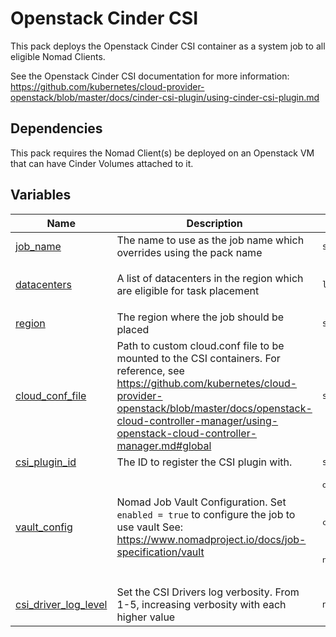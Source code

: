 # Openstack Cinder CSI

This pack deploys the Openstack Cinder CSI container as a system job to all eligible Nomad Clients.

See the Openstack Cinder CSI documentation for more information: https://github.com/kubernetes/cloud-provider-openstack/blob/master/docs/cinder-csi-plugin/using-cinder-csi-plugin.md

## Dependencies

This pack requires the Nomad Client(s) be deployed on an Openstack VM that can have Cinder Volumes attached to it.

## Variables

| Name | Description | Type | Default | Required |
|------|-------------|------|---------|:--------:|
| <a name="input_job_name"></a> [job\_name](#input\_job\_name) | The name to use as the job name which overrides using the pack name | `string` | `""` | no |
| <a name="input_datacenters"></a> [datacenters](#input\_datacenters) | A list of datacenters in the region which are eligible for task placement | `list(string)` | <pre>[<br>  "dc1"<br>]</pre> | no |
| <a name="input_region"></a> [region](#input\_region) | The region where the job should be placed | `string` | `"global"` | no |
| <a name="input_cloud_conf_file"></a> [cloud\_conf\_file](#input\_cloud\_conf\_file) | Path to custom cloud.conf file to be mounted to the CSI containers. For reference, see https://github.com/kubernetes/cloud-provider-openstack/blob/master/docs/openstack-cloud-controller-manager/using-openstack-cloud-controller-manager.md#global | `string` | `""` | no |
| <a name="input_csi_plugin_id"></a> [csi\_plugin\_id](#input\_csi\_plugin\_id) | The ID to register the CSI plugin with. | `string` | `"csi-cinder"` | no |
| <a name="input_vault_config"></a> [vault\_config](#input\_vault\_config) | Nomad Job Vault Configuration. Set `enabled = true` to configure the job to use vault See: https://www.nomadproject.io/docs/job-specification/vault | <pre>object({<br>    enabled       = bool<br>    policies      = list(string)<br>    change_mode   = string<br>    change_signal = string<br>    env           = bool<br>    namespace     = string<br>  })</pre> | <pre>{<br>  "change_mode": "restart",<br>  "change_signal": "",<br>  "enabled": false,<br>  "env": true,<br>  "namespace": "",<br>  "policies": []<br>}</pre> | no |
| <a name="input_csi_driver_log_level"></a> [csi\_driver\_log\_level](#input\_csi\_driver\_log\_level) | Set the CSI Drivers log verbosity. From 1-5, increasing verbosity with each higher value | `number` | `3` | no |
